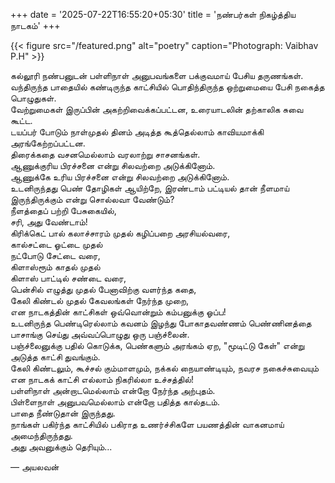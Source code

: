 +++
date = '2025-07-22T16:55:20+05:30'
title = 'நண்பர்கள் நிகழ்த்திய நாடகம்'
+++

{{< figure src="/featured.png" alt="poetry" caption="Photograph: Vaibhav P.H" >}}

கல்லூரி நண்பனுடன் பள்ளிநாள் அனுபவங்களை பக்குவமாய் பேசிய தருணங்கள்.<br>
வந்திருந்த பாதையில் கண்டிருந்த காட்சியில் பொதிந்திருந்த ஒற்றுமையை பேசி நகைத்த பொழுதுகள். <br>
வேற்றுமைகள் இருப்பின் அகற்றிவைக்கப்பட்டன, உரையாடலின் தற்காலிக சுவை கூட்ட. <br>
டயப்பர் போடும் நாள்முதல் தினம் அடித்த கூத்தெல்லாம் காவியமாக்கி அரங்கேற்றப்பட்டன. <br>
திரைக்கதை வசனமெல்லாம் வரலாற்று சாசனங்கள். <br>
ஆணுக்குரிய பிரச்சனை என்று சிலவற்றை அடுக்கினோம். <br>
ஆணுக்கே உரிய பிரச்சனை என்று சிலவற்றை அடுக்கினோம். <br>
உடனிருந்தது பெண் தோழிகள் ஆயிற்றே, இரண்டாம் பட்டியல் தான் நீளமாய் இருந்திருக்கும் என்று சொல்லவா வேண்டும்?<br>
நீளத்தைப் பற்றி பேசுகையில்,<br>
சரி, அது வேண்டாம்!<br>
கிரிக்கெட் பால் கலாச்சாரம் முதல் கழிப்பறை அரசியல்வரை,<br>
கால்சட்டை ஓட்டை முதல்<br>
நட்போடு சேட்டை வரை,<br>
கிளாஸ்ரூம் காதல் முதல்<br>
கிளாஸ் பாட்டில் சண்டை வரை,<br>
பென்சில் எழுத்து முதல் பேனாவிற்கு வளர்ந்த கதை,<br>
கேலி கிண்டல் முதல் கேவலங்கள் நேர்ந்த முறை,<br>
என நாடகத்தின் காட்சிகள் ஒவ்வொன்றும் கம்பனுக்கு ஓப்ப! <br>
உடனிருந்த பெண்டிரெல்லாம் கவனம் இழந்து போகாதவண்ணம் பெண்ணினத்தை பாசாங்கு செய்து அவ்வப்பொழுது ஒரு பஞ்ச்லைன்.<br>
பஞ்ச்லைனுக்கு பதில் கொடுக்க, பெண்களும் அரங்கம் ஏற, "மூடிட்டு கேள்" என்று அடுத்த காட்சி துவங்கும்.<br>
கேலி கிண்டலும், கூச்சல் கும்மாளமும், நக்கல் நையாண்டியும், நவரச நகைச்சுவையும் என நாடகக் காட்சி எல்லாம் நிகரில்லா உச்சத்தில்! <br>
பள்ளிநாள் அன்றாடமெல்லாம் என்றோ நேர்ந்த அற்புதம்.<br>
பிள்ளைநாள் அனுபவமெல்லாம் என்றோ பதித்த கால்தடம். <br>
பாதை நீண்டுதான் இருந்தது.<br>
நாங்கள் பகிர்ந்த காட்சியில் பகிராத உணர்ச்சிகளே பயணத்தின் வாகனமாய் அமைந்திருந்தது.<br>
அது அவனுக்கும் தெரியும்... <br>

— அயலவன்
